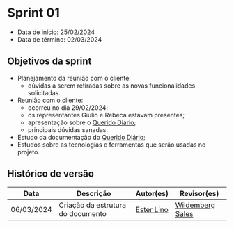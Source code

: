 # Sprint 01

- Data de início: 25/02/2024
- Data de término: 02/03/2024

## Objetivos da sprint
* Planejamento da reunião com o cliente:
    * dúvidas a serem retiradas sobre as novas funcionalidades solicitadas.
* Reunião com o cliente:
    * ocorreu no dia 29/02/2024;
    * os representantes Giulio e Rebeca estavam presentes;
    * apresentação sobre o [Querido Diário](https://queridodiario.ok.org.br/);
    * principais dúvidas sanadas.
* Estudo da documentação do [Querido Diário](https://queridodiario.ok.org.br/);
* Estudos sobre as tecnologias e ferramentas que serão usadas no projeto.


## Histórico de versão

| Data | Descrição | Autor(es) | Revisor(es) |
|--------|-------------|--------------|---------------|
| 06/03/2024 | Criação da estrutura do documento | [Ester Lino](https://github.com/esteerlino)  | [Wildemberg Sales](https://github.com/wildemberg-sales) |
